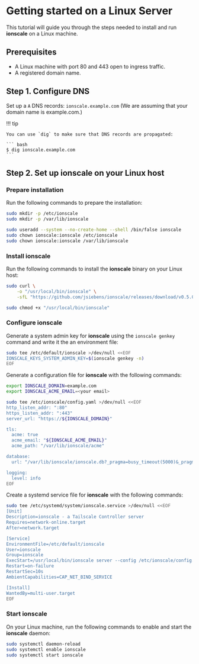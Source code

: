 # Getting started on a Linux Server

This tutorial will guide you through the steps needed to install and run __ionscale__ on a Linux machine.

## Prerequisites 

- A Linux machine with port 80 and 443 open to ingress traffic.
- A registered domain name.

## Step 1. Configure DNS

Set up a `A` DNS records: `ionscale.example.com` (We are assuming that your domain name is example.com.)

!!! tip

    You can use `dig` to make sure that DNS records are propagated:

    ``` bash
    $ dig ionscale.example.com
    ```

## Step 2. Set up ionscale on your Linux host

### Prepare installation

Run the following commands to prepare the installation:

``` bash
sudo mkdir -p /etc/ionscale
sudo mkdir -p /var/lib/ionscale

sudo useradd --system --no-create-home --shell /bin/false ionscale
sudo chown ionscale:ionscale /etc/ionscale
sudo chown ionscale:ionscale /var/lib/ionscale
```

### Install ionscale

Run the following commands to install the __ionscale__ binary on your Linux host:

``` bash
sudo curl \
    -o "/usr/local/bin/ionscale" \
    -sfL "https://github.com/jsiebens/ionscale/releases/download/v0.5.0/ionscale_linux_amd64"

sudo chmod +x "/usr/local/bin/ionscale"
```

### Configure ionscale

Generate a system admin key for __ionscale__ using the `ionscale genkey` command and write it the an environment file:

``` bash
sudo tee /etc/default/ionscale >/dev/null <<EOF
IONSCALE_KEYS_SYSTEM_ADMIN_KEY=$(ionscale genkey -n)
EOF
```

Generate a configuration file for __ionscale__ with the following commands:

``` bash
export IONSCALE_DOMAIN=example.com
export IONSCALE_ACME_EMAIL=<your email>
```

``` bash
sudo tee /etc/ionscale/config.yaml >/dev/null <<EOF
http_listen_addr: ":80"
https_listen_addr: ":443"
server_url: "https://${IONSCALE_DOMAIN}"

tls:
  acme: true
  acme_email: "${IONSCALE_ACME_EMAIL}"
  acme_path: "/var/lib/ionscale/acme"

database:
  url: "/var/lib/ionscale/ionscale.db?_pragma=busy_timeout(5000)&_pragma=journal_mode(WAL)"

logging:
  level: info
EOF
```

Create a systemd service file for __ionscale__ with the following commands:

``` bash
sudo tee /etc/systemd/system/ionscale.service >/dev/null <<EOF
[Unit]
Description=ionscale - a Tailscale Controller server
Requires=network-online.target
After=network.target

[Service]
EnvironmentFile=/etc/default/ionscale
User=ionscale
Group=ionscale
ExecStart=/usr/local/bin/ionscale server --config /etc/ionscale/config.yaml
Restart=on-failure
RestartSec=10s
AmbientCapabilities=CAP_NET_BIND_SERVICE

[Install]
WantedBy=multi-user.target
EOF
```

### Start ionscale

On your Linux machine, run the following commands to enable and start the __ionscale__ daemon:

``` bash
sudo systemctl daemon-reload
sudo systemctl enable ionscale
sudo systemctl start ionscale
```
